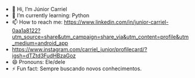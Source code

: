 - 👋 Hi, I’m Júnior Carriel 
- 🌱 I’m currently learning: Python
- 📫 How to reach me: https://www.linkedin.com/in/junior-carriel-0aa1a8122?utm_source=share&utm_campaign=share_via&utm_content=profile&utm_medium=android_app
- https://www.instagram.com/carriel_junior/profilecard/?igsh=dTZtd3FudHBzaGoz
- 😄 Pronouns: Ele/dele
- ⚡ Fun fact: Sempre buscando novos conhecimentos.

<!---
Jrcarriel27/Jrcarriel27 is a ✨ special ✨ repository because its `README.md` (this file) appears on your GitHub profile.
You can click the Preview link to take a look at your changes.
--->
